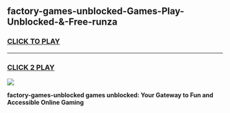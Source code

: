 
## factory-games-unblocked-Games-Play-Unblocked-&-Free-runza
<h3>
<a href="https://premium76.site?title=factory-games-unblocked&ref=24A">CLICK TO PLAY</a></h3>
<hr>

<h3>
<a href="https://premium76.site?title=factory-games-unblocked&ref=24A">CLICK 2 PLAY</a>
  
</h3>

<a href="https://premium76.site?title=factory-games-unblocked&ref=24A"><img src="https://clearcache.store/games.png"></a>


**factory-games-unblocked games unblocked: Your Gateway to Fun and Accessible Online Gaming**
